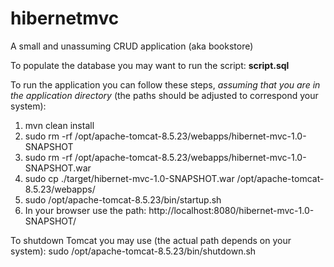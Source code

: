 # hibernetmvc
A small and unassuming CRUD application (aka bookstore)

To populate the database you may want to run the script:
<b>script.sql</b>

To run the application you can follow these steps,
<i>assuming that you are in the application directory</i>
(the paths should be adjusted to correspond your system):

1. mvn clean install
2. sudo rm -rf /opt/apache-tomcat-8.5.23/webapps/hibernet-mvc-1.0-SNAPSHOT
3. sudo rm -rf /opt/apache-tomcat-8.5.23/webapps/hibernet-mvc-1.0-SNAPSHOT.war
4. sudo cp ./target/hibernet-mvc-1.0-SNAPSHOT.war /opt/apache-tomcat-8.5.23/webapps/
5. sudo /opt/apache-tomcat-8.5.23/bin/startup.sh
6. In your browser use the path: http://localhost:8080/hibernet-mvc-1.0-SNAPSHOT/

To shutdown Tomcat you may use (the actual path depends on your system): sudo /opt/apache-tomcat-8.5.23/bin/shutdown.sh
